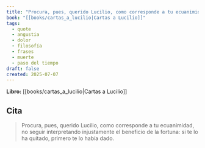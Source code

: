 ```yaml
---
title: "Procura, pues, querido Lucilio, como corresponde a tu ecuanimidad, no seguir int..."
book: "[[books/cartas_a_lucilio|Cartas a Lucilio]]"
tags:
  - quote
  - angustia
  - dolor
  - filosofía
  - frases
  - muerte
  - paso del tiempo
draft: false
created: 2025-07-07
---
```


**Libro:** [[books/cartas_a_lucilio|Cartas a Lucilio]]

## Cita
> Procura, pues, querido Lucilio, como corresponde a tu ecuanimidad, no seguir interpretando injustamente el beneficio de la fortuna: si te lo ha quitado, primero te lo había dado.

